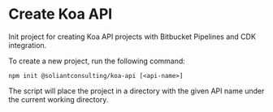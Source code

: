 # Create Koa API

Init project for creating Koa API projects with Bitbucket Pipelines and CDK integration.

To create a new project, run the following command:

```npm init @soliantconsulting/koa-api [<api-name>]```

The script will place the project in a directory with the given API name under the current working directory.
